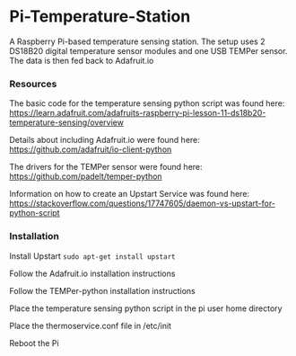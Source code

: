 # Pi-Temperature-Station

A Raspberry Pi-based temperature sensing station. The setup uses 2 DS18B20 digital temperature sensor modules and one USB TEMPer sensor. The data is then fed back to Adafruit.io

### Resources

The basic code for the temperature sensing python script was found here: https://learn.adafruit.com/adafruits-raspberry-pi-lesson-11-ds18b20-temperature-sensing/overview

Details about including Adafruit.io were found here: https://github.com/adafruit/io-client-python

The drivers for the TEMPer sensor were found here: https://github.com/padelt/temper-python

Information on how to create an Upstart Service was found here: https://stackoverflow.com/questions/17747605/daemon-vs-upstart-for-python-script

### Installation

Install Upstart
`sudo apt-get install upstart`

Follow the Adafruit.io installation instructions

Follow the TEMPer-python installation instructions

Place the temperature sensing python script in the pi user home directory

Place the thermoservice.conf file in /etc/init

Reboot the Pi
